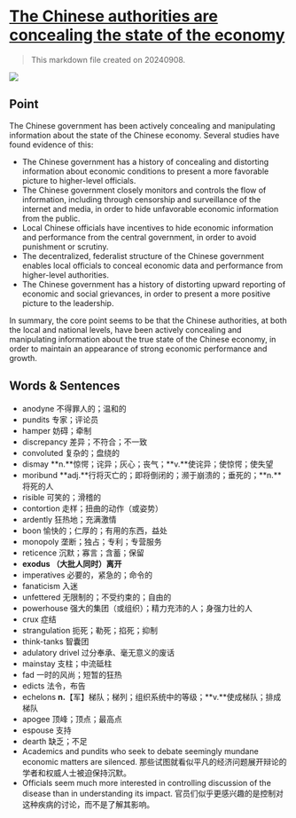 # [The Chinese authorities are concealing the state of the economy](https://archive.is/xfER8)

> This markdown file created on 20240908.

![](https://archive.is/xfER8/37fc943d70a487e58ccafa9ce9d6ce5a84c5a857.avif)

## Point

The Chinese government has been actively concealing and manipulating information about the state of the Chinese economy. Several studies have found evidence of this:

- The Chinese government has a history of concealing and distorting information about economic conditions to present a more favorable picture to higher-level officials.
- The Chinese government closely monitors and controls the flow of information, including through censorship and surveillance of the internet and media, in order to hide unfavorable economic information from the public.
- Local Chinese officials have incentives to hide economic information and performance from the central government, in order to avoid punishment or scrutiny.
- The decentralized, federalist structure of the Chinese government enables local officials to conceal economic data and performance from higher-level authorities.
- The Chinese government has a history of distorting upward reporting of economic and social grievances, in order to present a more positive picture to the leadership.

In summary, the core point seems to be that the Chinese authorities, at both the local and national levels, have been actively concealing and manipulating information about the true state of the Chinese economy, in order to maintain an appearance of strong economic performance and growth.

## Words & Sentences

- anodyne 不得罪人的；温和的
- pundits 专家；评论员
- hamper 妨碍；牵制
- discrepancy 差异；不符合；不一致
- convoluted 复杂的；盘绕的
- dismay **n.**惊愕；诧异；灰心；丧气；**v.**使诧异；使惊愕；使失望
- moribund **adj.**行将灭亡的；即将倒闭的；濒于崩溃的；垂死的；**n.**将死的人
- risible 可笑的；滑稽的
- contortion 走样；扭曲的动作（或姿势）
- ardently 狂热地；充满激情
- boon 愉快的；仁厚的；有用的东西，益处
- monopoly 垄断；独占；专利；专营服务
- reticence 沉默；寡言；含蓄；保留
- **exodus （大批人同时）离开**
- imperatives 必要的，紧急的；命令的
- fanaticism 入迷
- unfettered 无限制的；不受约束的；自由的
- powerhouse 强大的集团（或组织）；精力充沛的人；身强力壮的人
- crux 症结
- strangulation 扼死；勒死；掐死；抑制
- think-tanks 智囊团
- adulatory drivel 过分奉承、毫无意义的废话
- mainstay 支柱；中流砥柱
- fad 一时的风尚；短暂的狂热
- edicts 法令，布告
- echelons **n.**【军】梯队；梯列；组织系统中的等级；**v.**使成梯队；排成梯队
- apogee 顶峰；顶点；最高点
- espouse 支持
- dearth 缺乏；不足
- Academics and pundits who seek to debate seemingly mundane economic matters are silenced.  那些试图就看似平凡的经济问题展开辩论的学者和权威人士被迫保持沉默。
- Officials seem much more interested in controlling discussion of the disease than in understanding its impact. 官员们似乎更感兴趣的是控制对这种疾病的讨论，而不是了解其影响。

